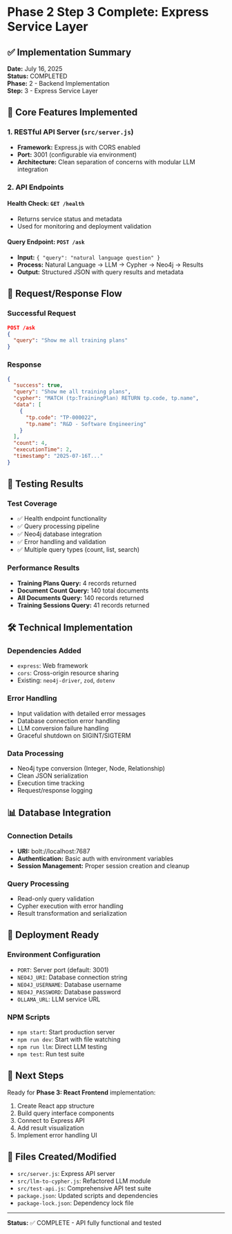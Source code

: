 # Phase 2 Step 3 Complete: Express Service Layer

## ✅ Implementation Summary

**Date:** July 16, 2025  
**Status:** COMPLETED  
**Phase:** 2 - Backend Implementation  
**Step:** 3 - Express Service Layer  

## 🎯 Core Features Implemented

### 1. RESTful API Server (`src/server.js`)
- **Framework:** Express.js with CORS enabled
- **Port:** 3001 (configurable via environment)
- **Architecture:** Clean separation of concerns with modular LLM integration

### 2. API Endpoints

#### Health Check: `GET /health`
- Returns service status and metadata
- Used for monitoring and deployment validation

#### Query Endpoint: `POST /ask`
- **Input:** `{ "query": "natural language question" }`
- **Process:** Natural Language → LLM → Cypher → Neo4j → Results
- **Output:** Structured JSON with query results and metadata

## 🔄 Request/Response Flow

### Successful Request
```json
POST /ask
{
  "query": "Show me all training plans"
}
```

### Response
```json
{
  "success": true,
  "query": "Show me all training plans",
  "cypher": "MATCH (tp:TrainingPlan) RETURN tp.code, tp.name",
  "data": [
    {
      "tp.code": "TP-000022",
      "tp.name": "R&D - Software Engineering"
    }
  ],
  "count": 4,
  "executionTime": 2,
  "timestamp": "2025-07-16T..."
}
```

## 🧪 Testing Results

### Test Coverage
- ✅ Health endpoint functionality
- ✅ Query processing pipeline
- ✅ Neo4j database integration
- ✅ Error handling and validation
- ✅ Multiple query types (count, list, search)

### Performance Results
- **Training Plans Query:** 4 records returned
- **Document Count Query:** 140 total documents
- **All Documents Query:** 140 records returned
- **Training Sessions Query:** 41 records returned

## 🛠️ Technical Implementation

### Dependencies Added
- `express`: Web framework
- `cors`: Cross-origin resource sharing
- Existing: `neo4j-driver`, `zod`, `dotenv`

### Error Handling
- Input validation with detailed error messages
- Database connection error handling
- LLM conversion failure handling
- Graceful shutdown on SIGINT/SIGTERM

### Data Processing
- Neo4j type conversion (Integer, Node, Relationship)
- Clean JSON serialization
- Execution time tracking
- Request/response logging

## 📊 Database Integration

### Connection Details
- **URI:** bolt://localhost:7687
- **Authentication:** Basic auth with environment variables
- **Session Management:** Proper session creation and cleanup

### Query Processing
- Read-only query validation
- Cypher execution with error handling
- Result transformation and serialization

## 🚀 Deployment Ready

### Environment Configuration
- `PORT`: Server port (default: 3001)
- `NEO4J_URI`: Database connection string
- `NEO4J_USERNAME`: Database username
- `NEO4J_PASSWORD`: Database password
- `OLLAMA_URL`: LLM service URL

### NPM Scripts
- `npm start`: Start production server
- `npm run dev`: Start with file watching
- `npm run llm`: Direct LLM testing
- `npm test`: Run test suite

## 🎯 Next Steps

Ready for **Phase 3: React Frontend** implementation:
1. Create React app structure
2. Build query interface components
3. Connect to Express API
4. Add result visualization
5. Implement error handling UI

## 📝 Files Created/Modified

- `src/server.js`: Express API server
- `src/llm-to-cypher.js`: Refactored LLM module
- `src/test-api.js`: Comprehensive API test suite
- `package.json`: Updated scripts and dependencies
- `package-lock.json`: Dependency lock file

---

**Status:** ✅ COMPLETE - API fully functional and tested
